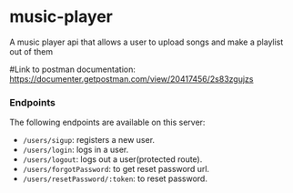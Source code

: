 # music-player
A music player api that allows a user to upload songs and make a playlist out of them
 
#Link to postman documentation: 
https://documenter.getpostman.com/view/20417456/2s83zgujzs

### Endpoints
The following endpoints are available on this server:
- `/users/sigup`: registers a new user.
- `/users/login`: logs in a user.
- `/users/logout`: logs out a user(protected route).
- `/users/forgotPassword`: to get reset password url.
- `/users/resetPassword/:token`: to reset password.

